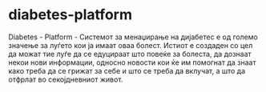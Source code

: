 # diabetes-platform
Diabetes - Platform -
Системот за менаџирање на дијабетес е од големо значење за луѓето кои ја имаат оваа болест. Истиот е создаден со цел да можат тие луѓе да се едуцираат што повеќе за болеста, да дознаат некои нови информации, односно новости кои ќе им помогнат да знаат како треба да се грижат за себе и што се треба да вклучат, а што да отфрлат во секојдневниот живот. 
